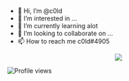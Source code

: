 - 👋 Hi, I’m @c0ld
- 👀 I’m interested in ...
- 🌱 I’m currently learning alot
- 💞️ I’m looking to collaborate on ...
- 📫 How to reach me c0ld#4905 

<p align="center">
        <img src="https://discord-readme.vercel.app/api/972266259372703764">
</p>

![Profile views](https://gpvc.arturio.dev/c0ld-is-hot)
